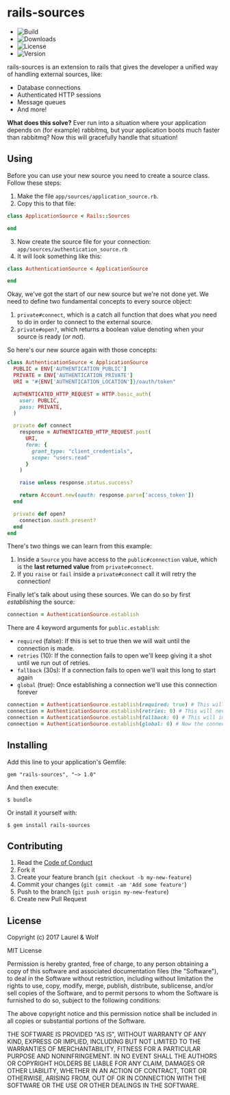 # rails-sources

  - ![Build](http://img.shields.io/travis-ci/laurelandwolf/rails-sources.svg?style=flat-square)
  - ![Downloads](http://img.shields.io/gem/dtv/rails-sources.svg?style=flat-square)
  - ![License](http://img.shields.io/badge/license-MIT-brightgreen.svg?style=flat-square)
  - ![Version](http://img.shields.io/gem/v/rails-sources.svg?style=flat-square)


rails-sources is an extension to rails that gives the developer a unified way of handling external sources, like:

  - Database connections
  - Authenticated HTTP sessions
  - Message queues
  - And more!

**What does this solve?** Ever run into a situation where your application depends on (for example) rabbitmq, but your application boots much faster than rabbitmq? Now this will gracefully handle that situation!

## Using

Before you can use your new source you need to create a source class. Follow these steps:

  1. Make the file `app/sources/application_source.rb`.
  2. Copy this to that file:

  ``` ruby
  class ApplicationSource < Rails::Sources

  end
  ```

  3. Now create the source file for your connection: `app/sources/authentication_source.rb`
  4. It will look something like this:

  ``` ruby
  class AuthenticationSource < ApplicationSource

  end
  ```

Okay, we've got the start of our new source but we're not done yet. We need to define two fundamental concepts to every source object:

  1. `private#connect`, which is a catch all function that does what *you* need to do in order to connect to the external source.
  2. `private#open?`, which returns a boolean value denoting when your source is ready (*or not*).


So here's our new source again with those concepts:

``` ruby
class AuthenticationSource < ApplicationSource
  PUBLIC = ENV['AUTHENTICATION_PUBLIC']
  PRIVATE = ENV['AUTHENTICATION_PRIVATE']
  URI = "#{ENV['AUTHENTICATION_LOCATION']}/oauth/token"

  AUTHENTICATED_HTTP_REQUEST = HTTP.basic_auth(
    user: PUBLIC,
    pass: PRIVATE,
  )

  private def connect
    response = AUTHENTICATED_HTTP_REQUEST.post(
      URI,
      form: {
        grant_type: "client_credentials",
        scope: "users.read"
      }
    )

    raise unless response.status.success?

    return Account.new(oauth: response.parse['access_token'])
  end

  private def open?
    connection.oauth.present?
  end
end
```

There's two things we can learn from this example:

  1. Inside a `Source` you have access to the `public#connection` value, which is the **last returned value** from `private#connect`.
  2. If you `raise` or `fail` inside a `private#connect` call it will retry the connection!

Finally let's talk about using these sources. We can do so by first *establishing* the source:

``` ruby
connection = AuthenticationSource.establish
```

There are 4 keyword arguments for `public.establish`:

  - `required` (false): If this is set to true then we will wait until the connection is made.
  - `retries` (10): If the connection fails to open we'll keep giving it a shot until we run out of retries.
  - `fallback` (30s): If a connection fails to open we'll wait this long to start again
  - `global` (true): Once establishing a connection we'll use this connection forever

``` ruby
connection = AuthenticationSource.establish(required: true) # This will continue to retry forever, this is for stuff your business depends on!
connection = AuthenticationSource.establish(retries: 0) # This will never retry!
connection = AuthenticationSource.establish(fallback: 0) # This will immediately retry the failed establish.
connection = AuthenticationSource.establish(global: 0) # Now the connection is memoized, meaning that subsequent calls of `.establish` will return the same source.
```

## Installing

Add this line to your application's Gemfile:

    gem "rails-sources", "~> 1.0"

And then execute:

    $ bundle

Or install it yourself with:

    $ gem install rails-sources


## Contributing

  1. Read the [Code of Conduct](/CONDUCT.md)
  2. Fork it
  3. Create your feature branch (`git checkout -b my-new-feature`)
  4. Commit your changes (`git commit -am 'Add some feature'`)
  5. Push to the branch (`git push origin my-new-feature`)
  6. Create new Pull Request


## License

Copyright (c) 2017 Laurel & Wolf

MIT License

Permission is hereby granted, free of charge, to any person obtaining
a copy of this software and associated documentation files (the
"Software"), to deal in the Software without restriction, including
without limitation the rights to use, copy, modify, merge, publish,
distribute, sublicense, and/or sell copies of the Software, and to
permit persons to whom the Software is furnished to do so, subject to
the following conditions:

The above copyright notice and this permission notice shall be
included in all copies or substantial portions of the Software.

THE SOFTWARE IS PROVIDED "AS IS", WITHOUT WARRANTY OF ANY KIND,
EXPRESS OR IMPLIED, INCLUDING BUT NOT LIMITED TO THE WARRANTIES OF
MERCHANTABILITY, FITNESS FOR A PARTICULAR PURPOSE AND
NONINFRINGEMENT. IN NO EVENT SHALL THE AUTHORS OR COPYRIGHT HOLDERS BE
LIABLE FOR ANY CLAIM, DAMAGES OR OTHER LIABILITY, WHETHER IN AN ACTION
OF CONTRACT, TORT OR OTHERWISE, ARISING FROM, OUT OF OR IN CONNECTION
WITH THE SOFTWARE OR THE USE OR OTHER DEALINGS IN THE SOFTWARE.
